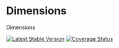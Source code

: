 Dimensions
==========

Dimensions

[![Latest Stable Version](https://poser.pugx.org/ebidtech/dimensions/v/stable.png)](https://packagist.org/packages/ebidtech/dimensions) [![Coverage Status](https://coveralls.io/repos/ebidtech/dimensions/badge.png?branch=master)](https://coveralls.io/r/ebidtech/dimensions?branch=master)
